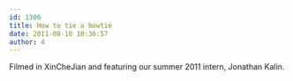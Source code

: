 ```yaml
---
id: 1306
title: How to tie a bowtie
date: 2011-08-10 10:36:57
author: 4
---
```


Filmed in XinCheJian and featuring our summer 2011 intern, Jonathan Kalin.